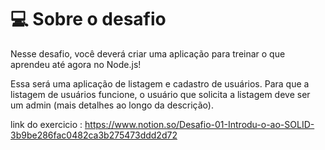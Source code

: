 # 💻 Sobre o desafio

Nesse desafio, você deverá criar uma aplicação para treinar o que aprendeu até agora no Node.js!

Essa será uma aplicação de listagem e cadastro de usuários. Para que a listagem de usuários funcione, o usuário que solicita a listagem deve ser um admin (mais detalhes ao longo da descrição).

link do exercicio :
https://www.notion.so/Desafio-01-Introdu-o-ao-SOLID-3b9be286fac0482ca3b275473ddd2d72